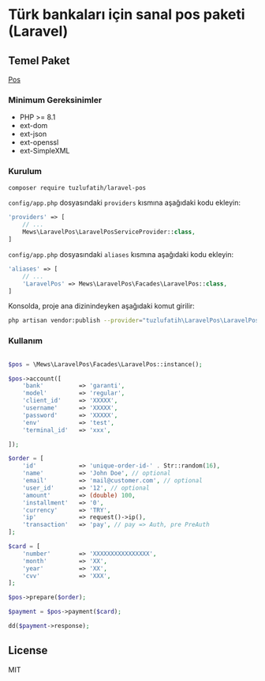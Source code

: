 # Türk bankaları için sanal pos paketi (Laravel)

## Temel Paket
[Pos](https://github.com/tuzlu07x/laravel9-pos)

### Minimum Gereksinimler
- PHP >= 8.1
- ext-dom
- ext-json
- ext-openssl
- ext-SimpleXML

### Kurulum
```sh
composer require tuzlufatih/laravel-pos
```
`config/app.php` dosyasındaki `providers` kısmına aşağıdaki kodu ekleyin:
```php
'providers' => [
    // ...
    Mews\LaravelPos\LaravelPosServiceProvider::class,
]
```

`config/app.php` dosyasındaki `aliases` kısmına aşağıdaki kodu ekleyin:
```php
'aliases' => [
    // ...
    'LaravelPos' => Mews\LaravelPos\Facades\LaravelPos::class,
]
```

Konsolda, proje ana dizinindeyken aşağıdaki komut girilir:
```sh
php artisan vendor:publish --provider="tuzlufatih\LaravelPos\LaravelPosServiceProvider"
```

### Kullanım
```php

$pos = \Mews\LaravelPos\Facades\LaravelPos::instance();

$pos->account([
    'bank'          => 'garanti',
    'model'         => 'regular',
    'client_id'     => 'XXXXX',
    'username'      => 'XXXXX',
    'password'      => 'XXXXX',
    'env'           => 'test',
    'terminal_id'   => 'xxx',

]);

$order = [
    'id'            => 'unique-order-id-' . Str::random(16),
    'name'          => 'John Doe', // optional
    'email'         => 'mail@customer.com', // optional
    'user_id'       => '12', // optional
    'amount'        => (double) 100,
    'installment'   => '0',
    'currency'      => 'TRY',
    'ip'            => request()->ip(),
    'transaction'   => 'pay', // pay => Auth, pre PreAuth
];

$card = [
    'number'        => 'XXXXXXXXXXXXXXXX',
    'month'         => 'XX',
    'year'          => 'XX',
    'cvv'           => 'XXX',
];

$pos->prepare($order);

$payment = $pos->payment($card);

dd($payment->response);

```

License
----

MIT
